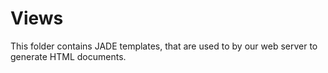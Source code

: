 # Views

This folder contains JADE templates, that are used to by our web server to generate HTML documents.


